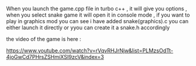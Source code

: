 When you launch the game.cpp file in turbo c++ , it will give you options , when you select snake game it will open it in console mode ,
if you want to play in graphics mod you can see i have added snake(graphics).c you can either launch it directly or yyou can create it a snake.h accordingly



the video of the game is here :

https://www.youtube.com/watch?v=rVqvRHJrNjw&list=PLMzsOdTt-4joGwCd7PHrsZSHmiXSI9zcV&index=3
